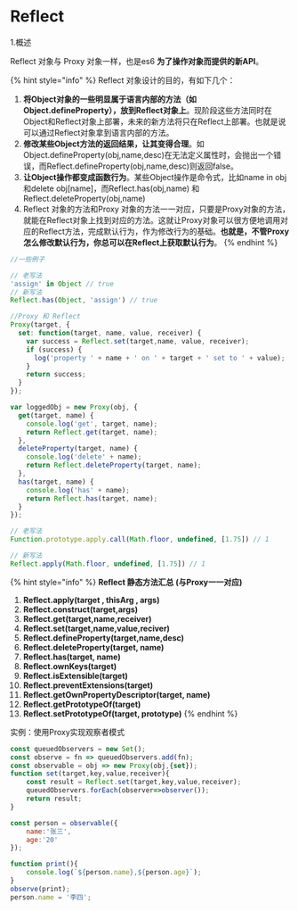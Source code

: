 # Reflect

1.概述

Reflect 对象与 Proxy 对象一样，也是es6 **为了操作对象而提供的新API**。

{% hint style="info" %}
Reflect 对象设计的目的，有如下几个：

1. **将Object对象的一些明显属于语言内部的方法（如Object.defineProperty），放到Reflect对象上**。现阶段这些方法同时在Object和Reflect对象上部署，未来的新方法将只在Reflect上部署。也就是说可以通过Reflect对象拿到语言内部的方法。
2. **修改某些Object方法的返回结果，让其变得合理**。如Object.defineProperty\(obj,name,desc\)在无法定义属性时，会抛出一个错误，而Reflect.defineProperty\(obj,name,desc\)则返回false。
3. **让Object操作都变成函数行为**。某些Object操作是命令式，比如name  in  obj 和delete obj\[name\]，而Reflect.has\(obj,name\) 和 Reflect.deleteProperty\(obj,name\)
4. Reflect 对象的方法和Proxy 对象的方法一一对应，只要是Proxy对象的方法，就能在Reflect对象上找到对应的方法。这就让Proxy对象可以很方便地调用对应的Reflect方法，完成默认行为，作为修改行为的基础。**也就是，不管Proxy怎么修改默认行为，你总可以在Reflect上获取默认行为**。
{% endhint %}

```javascript
//一些例子

// 老写法
'assign' in Object // true
// 新写法
Reflect.has(Object, 'assign') // true

//Proxy 和 Reflect
Proxy(target, {
  set: function(target, name, value, receiver) {
    var success = Reflect.set(target,name, value, receiver);
    if (success) {
      log('property ' + name + ' on ' + target + ' set to ' + value);
    }
    return success;
  }
});

var loggedObj = new Proxy(obj, {
  get(target, name) {
    console.log('get', target, name);
    return Reflect.get(target, name);
  },
  deleteProperty(target, name) {
    console.log('delete' + name);
    return Reflect.deleteProperty(target, name);
  },
  has(target, name) {
    console.log('has' + name);
    return Reflect.has(target, name);
  }
});

// 老写法
Function.prototype.apply.call(Math.floor, undefined, [1.75]) // 1

// 新写法
Reflect.apply(Math.floor, undefined, [1.75]) // 1
```

{% hint style="info" %}
**Reflect 静态方法汇总 \(**与Proxy一一对应**\)**

1. **Reflect.apply\(target , thisArg , args\)**
2. **Reflect.construct\(target,args\)**
3. **Reflect.get\(target,name,receiver\)**
4. **Reflect.set\(target,name,value,reciver\)**
5. **Reflect.defineProperty\(target,name,desc\)**
6. **Reflect.deleteProperty\(target, name\)**
7. **Reflect.has\(target, name\)**
8. **Reflect.ownKeys\(target\)**
9. **Reflect.isExtensible\(target\)**
10. **Reflect.preventExtensions\(target\)**
11. **Reflect.getOwnPropertyDescriptor\(target, name\)**
12. **Reflect.getPrototypeOf\(target\)**
13. **Reflect.setPrototypeOf\(target, prototype\)**
{% endhint %}

实例：使用Proxy实现观察者模式

```javascript
const queuedObservers = new Set();
const observe = fn => queuedObservers.add(fn);
const observable = obj => new Proxy(obj,{set});
function set(target,key,value,receiver){
	const result = Reflect.set(target,key,value,receiver);
	queuedObservers.forEach(observer=>observer());
	return result;
}

const person = observable({
	name:'张三',
	age:'20'
});

function print(){
	console.log(`${person.name},${person.age}`);
}
observe(print);
person.name = '李四';
```



